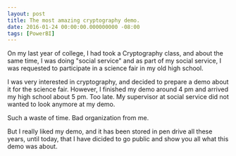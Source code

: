 ```yaml
---
layout: post
title: The most amazing cryptography demo.
date: 2016-01-24 00:00:00.000000000 -08:00
tags: [PowerBI]
---
```


On my last year of college, I had took a Cryptography class, and about the same time, I was doing "social service" and as part of my social service, I was requested to participate in a science fair in my old high school.

I was very interested in cryptography, and decided to prepare a demo about it for the science fair. However, I finished my demo around 4 pm and arrived my high school about 5 pm. Too late. My supervisor at social service did not wanted to look anymore at my demo.

Such a waste of time. Bad organization from me.

But I really liked my demo, and it has been stored in pen drive all these years, until today, that I have dicided to go public and show you all what this demo was about.



